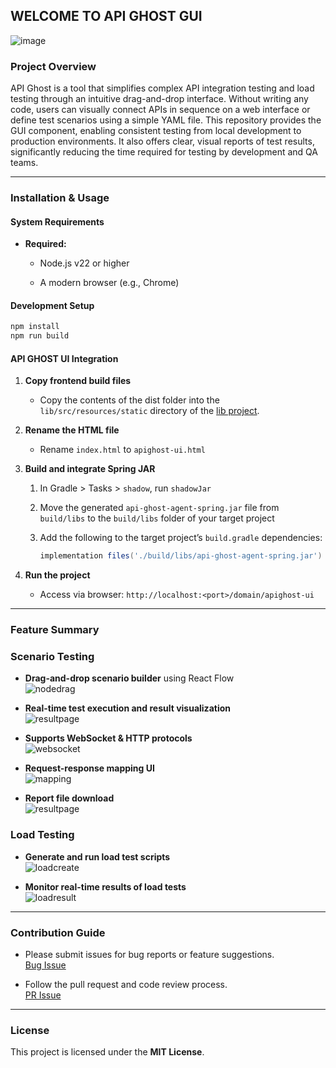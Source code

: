 ## WELCOME TO API GHOST GUI

![image](https://github.com/user-attachments/assets/b219c6f9-cb2f-42d0-8c66-d68f21757f6d)


### Project Overview

API Ghost is a tool that simplifies complex API integration testing and load testing through an intuitive drag-and-drop interface.
Without writing any code, users can visually connect APIs in sequence on a web interface or define test scenarios using a simple YAML file.
This repository provides the GUI component, enabling consistent testing from local development to production environments.
It also offers clear, visual reports of test results, significantly reducing the time required for testing by development and QA teams.

---

### Installation & Usage

#### System Requirements

- **Required:**
    
    - Node.js v22 or higher
        
    - A modern browser (e.g., Chrome)
        

#### Development Setup

```bash
npm install
npm run build
```

#### API GHOST UI Integration

1. **Copy frontend build files**
    
    - Copy the contents of the dist folder into the `lib/src/resources/static` directory of the [lib project](https://github.com/api-ghost/api-ghost-agent-spring).
        
2. **Rename the HTML file**
    
    - Rename `index.html` to `apighost-ui.html`
        
3. **Build and integrate Spring JAR**
    
    1. In Gradle > Tasks > `shadow`, run `shadowJar`
        
    2. Move the generated `api-ghost-agent-spring.jar` file from `build/libs` to the `build/libs` folder of your target project
        
    3. Add the following to the target project’s `build.gradle` dependencies:
        
        ```groovy
        implementation files('./build/libs/api-ghost-agent-spring.jar')
        ```
        
4. **Run the project**
    
    - Access via browser: `http://localhost:<port>/domain/apighost-ui`
        

---

### Feature Summary

### Scenario Testing

- **Drag-and-drop scenario builder** using React Flow  
  ![nodedrag](https://github.com/user-attachments/assets/1a31443f-dcbc-4f17-854f-48078a9fe1fe)

    
- **Real-time test execution and result visualization**  
   ![resultpage](https://github.com/user-attachments/assets/eeeae1c0-5732-4de6-9f25-dd98a1256b9c)

    
- **Supports WebSocket & HTTP protocols**  
  ![websocket](https://github.com/user-attachments/assets/e194c471-0723-4d08-aac9-8ccc51ec3ab3)

    
- **Request-response mapping UI**  
  ![mapping](https://github.com/user-attachments/assets/9a985784-9c7c-4c54-b430-cfc1a7184d3f)

    
- **Report file download**  
  ![resultpage](https://github.com/user-attachments/assets/6d959db0-35dc-471b-bbcf-979ba8c7fe6b)

    

### Load Testing

- **Generate and run load test scripts**  
    ![loadcreate](https://github.com/user-attachments/assets/b1ef253e-a8e2-4365-ba4f-4206e1ffa579)

    
- **Monitor real-time results of load tests**  
    ![loadresult](https://github.com/user-attachments/assets/7dbd44d7-8653-43db-9a99-5e48202d7d50)

    

---

### Contribution Guide

- Please submit issues for bug reports or feature suggestions.  
    [Bug Issue](https://github.com/api-ghost/api-ghost-ui/issues)
    
- Follow the pull request and code review process.  
    [PR Issue](https://github.com/api-ghost/api-ghost-ui/pulls)
    

---

###  License

This project is licensed under the **MIT License**.

